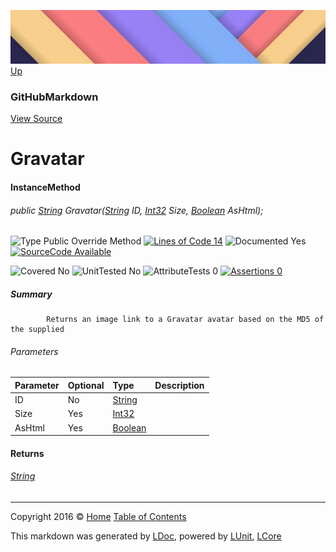 ![](../Content/LDoc-banner-small.png "")
[Up](GitHubMarkdown.md)

### GitHubMarkdown
[View Source](../Markdown/GitHubMarkdown.cs)

# Gravatar

#### InstanceMethod

###### public [String](https://msdn.microsoft.com/en-us/library/system.string.aspx) Gravatar([String](https://msdn.microsoft.com/en-us/library/system.string.aspx) ID, [Int32](https://msdn.microsoft.com/en-us/library/system.int32.aspx) Size, [Boolean](https://msdn.microsoft.com/en-us/library/system.boolean.aspx) AsHtml);

![Type Public  Override Method](http://b.repl.ca/v1/Type-Public%20%20Override%20Method-blue.png "") [![Lines of Code 14](http://b.repl.ca/v1/Lines%20of%20Code-14-blue.png "")](../Markdown/GitHubMarkdown.cs#L591)    ![Documented Yes](http://b.repl.ca/v1/Documented-Yes-brightgreen.png "") [![SourceCode Available](http://b.repl.ca/v1/SourceCode-Available-brightgreen.png "")](../Markdown/GitHubMarkdown.cs#L591)

![Covered No](http://b.repl.ca/v1/Covered-No-red.png "") ![UnitTested No](http://b.repl.ca/v1/UnitTested-No-lightgrey.png "") ![AttributeTests 0](http://b.repl.ca/v1/AttributeTests-0-lightgrey.png "") [![Assertions 0](http://b.repl.ca/v1/Assertions-0-lightgrey.png "")](../Markdown/GitHubMarkdown.cs)

##### Summary

            Returns an image link to a Gravatar avatar based on the MD5 of the supplied 

###### Parameters

Parameter | Optional | Type | Description
:---  | :---  | :---  | :--- 
ID | No | [String](https://msdn.microsoft.com/en-us/library/system.string.aspx) | 
Size | Yes | [Int32](https://msdn.microsoft.com/en-us/library/system.int32.aspx) | 
AsHtml | Yes | [Boolean](https://msdn.microsoft.com/en-us/library/system.boolean.aspx) | 


#### Returns

###### [String](https://msdn.microsoft.com/en-us/library/system.string.aspx)



---

Copyright 2016 &copy; [Home](../../README.md) [Table of Contents](../../TableOfContents.md)

This markdown was generated by [LDoc](https://github.com/CodeSingularity/LDoc), powered by [LUnit](https://github.com/CodeSingularity/LUnit), [LCore](https://github.com/CodeSingularity/LCore)
